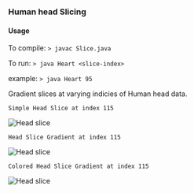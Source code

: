 
### Human head Slicing

#### Usage

To compile: ```> javac Slice.java ```

To run: ```> java Heart <slice-index>```

example: ```> java Heart 95```

Gradient slices at varying indicies of Human head data.

```Simple Head Slice at index 115```

![Head slice](img_115.png)

```Head Slice Gradient at index 115```

![Head slice](imgGradient_115.png)

```Colored Head Slice Gradient at index 115```

![Head slice](imgGradientMagnitude_115.png)
